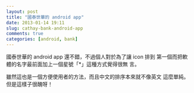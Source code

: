 ```yaml
---
layout: post
title: "國泰世華的 android app"
date: 2013-01-14 19:11
slug: cathay-bank-android-app
comments: true
categories: [android, bank]
---
```


國泰世華的 android app 還不錯，不過個人對於為了讓 icon 排到
第一個而把軟體的名字最前面加上一個星號「\*」這種方式覺得很無
言。

雖然這也是一個方便使用者的方法，而且中文的排序本來就不像英文
這麼單純。但是這樣子很醜呀！

